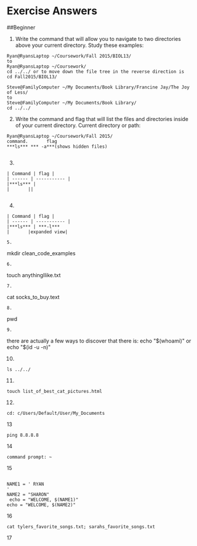 # Exercise Answers
##Beginner
1. Write the command that will allow you to navigate to two directories above your current directory. Study these examples: 
  ```
  Ryan@RyansLaptop ~/Coursework/Fall 2015/BIOL13/
  to
  Ryan@RyansLaptop ~/Coursework/
  cd ../../ or to move down the file tree in the reverse direction is 
  cd Fall2015/BIOL13/

  Steve@FamilyComputer ~/My Documents/Book Library/Francine Jay/The Joy of Less/
  to
  Steve@FamilyComputer ~/My Documents/Book Library/
  cd ../../ 

  ```
2. Write the command and flag that will list the files and directories inside of your current directory.
Current directory or path:
  ```
 Ryan@RyansLaptop ~/Coursework/Fall 2015/ 
 command.       flag	
 ***ls*** *** -a***(shows hidden files)
 			
  ```
3.  
  ```
 | Command | flag |
| ------ | ----------- |
|***ls*** | 
|       ||


  ```
4.
```
| Command | flag |
| ------ | ----------- |
|***ls*** | ***-l***
|       |expanded view|

5.
```
mkdir clean_code_examples
```
6.
```
touch anythingIlike.txt
```
7.
```
cat socks_to_buy.text
```
8.
```
pwd
```
9.
```
there are actually a few ways to discover that 
there is:
echo "$(whoami)"
or 
echo "$(id -u -n)"

10.
```
ls ../../
```

11.
```
touch list_of_best_cat_pictures.html
```
12.
```
cd: c/Users/Default/User/My_Documents
 ```
 13
 ```
 ping 8.8.8.8
 ```
 14
 ```
 command prompt: ~

 ```
 15
 ```

 NAME1 = ' RYAN
 '
 NAME2 = "SHARON"
  echo = "WELCOME, $(NAME1)"
 echo = "WELCOME, $(NAME2)"
 ```
16
```
cat tylers_favorite_songs.txt; sarahs_favorite_songs.txt

```
17
```
  







